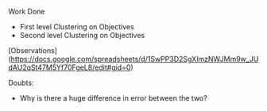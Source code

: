 Work Done<br/>
* First level Clustering on Objectives
* Second level Clustering on Objectives

[Observations] (https://docs.google.com/spreadsheets/d/1SwPP3D2SgXlmzNWJMm9w_JUdAU2qSt47M5Yf70FgeL8/edit#gid=0)

Doubts:<br/>
* Why is there a huge difference in error between the two?


